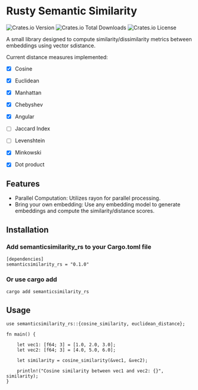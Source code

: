 # Rusty Semantic Similarity 

![Crates.io Version](https://img.shields.io/crates/v/semanticsimilarity_rs)
![Crates.io Total Downloads](https://img.shields.io/crates/d/semanticsimilarity_rs)
![Crates.io License](https://img.shields.io/crates/l/semanticsimilarity_rs)

A small library designed to compute similarity/dissimilarity metrics between embeddings using vector sdistance. 

Current distance measures implemented:
- [x] Cosine 
- [x] Euclidean
- [x] Manhattan
- [x] Chebyshev
- [x] Angular 
- [ ] Jaccard Index
- [ ] Levenshtein 
- [x] Minkowski
- [x] Dot product 



## Features
- Parallel Computation: Utilizes rayon for parallel processing. 
- Bring your own embedding: Use any embedding model to generate embeddings and compute the similarity/distance scores. 



## Installation 

### Add semanticsimilarity_rs to your Cargo.toml file 

```
[dependencies]
semanticsimilarity_rs = "0.1.0" 
```
### Or use cargo add  

```
cargo add semanticsimilarity_rs
```


## Usage 
```
use semanticsimilarity_rs::{cosine_similarity, euclidean_distance};

fn main() {

    let vec1: [f64; 3] = [1.0, 2.0, 3.0];
    let vec2: [f64; 3] = [4.0, 5.0, 6.0];

    let similarity = cosine_similarity(&vec1, &vec2);

    println!("Cosine similarity between vec1 and vec2: {}", similarity);
}
```


